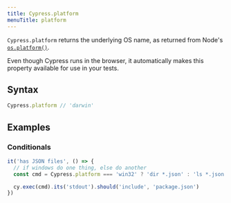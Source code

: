 ```yaml
---
title: Cypress.platform
menuTitle: platform
---
```


`Cypress.platform` returns the underlying OS name, as returned from Node's [`os.platform()`](https://nodejs.org/api/os.html#os_os_platform).

Even though Cypress runs in the browser, it automatically makes this property available for use in your tests.

## Syntax

```javascript
Cypress.platform // 'darwin'
```

## Examples

### Conditionals

```javascript
it('has JSON files', () => {
  // if windows do one thing, else do another
  const cmd = Cypress.platform === 'win32' ? 'dir *.json' : 'ls *.json'

  cy.exec(cmd).its('stdout').should('include', 'package.json')
})
```
